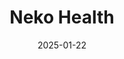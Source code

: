 ---  
layout: startup_page  
title: "Neko Health"  
id: "nekohealth.com"  
permalink: "/nekohealthnekohealth.com01222025/"  
website: "https://www.nekohealth.com/"  
funding_round: "Series B"  
funding_amount: "$260M"  
investors: "Lightspeed Venture Partners, General Catalyst, O.G. Venture Partners, Rosello, Lakestar, Atomico"  
about: "Neko Health offers preventative healthcare through full-body scans using proprietary hardware and software, generating millions of health data points to assess risks for various conditions. The service includes a consultation with a doctor and personalized recommendations, aiming to shift healthcare focus towards early detection and prevention."  
markets: "Healthtech, AI"  
hq: "Stockholm, Stockholm County, Sweden"  
founded_year: "2018"  
linkedin: "https://se.linkedin.com/company/nekohealth"  
twitter: "https://twitter.com/NekoHealth"  
instagram: ""  
facebook: "https://www.facebook.com/nekohealth"  
crunchbase: "https://www.crunchbase.com/organization/neko-health"  
pitchbook: "https://pitchbook.com/profiles/company/513258-13"  

date_display: "22-Jan-2025"  
date: "2025-01-22"

# SEO Optimization  
meta_title: "Neko Health - Series B Funding ($260M)"  
meta_description: "Neko Health, Neko Health offers preventative healthcare through full-body scans using proprietary hardware and software, generating millions of health data points ..."  
meta_keywords: "Neko Health, Healthtech, AI, Series B funding"  
canonical_url: "https://startup.projectstartups.com/nekohealthnekohealth.com01222025/"  
---